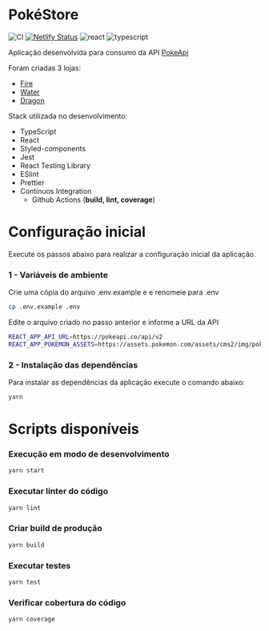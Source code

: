 
# PokéStore

![CI](https://github.com/jarioneto/pokestore/workflows/CI/badge.svg?branch=master)
[![Netlify Status](https://api.netlify.com/api/v1/badges/812d6c51-d7d8-4e13-951e-4088312f5f84/deploy-status)](https://app.netlify.com/sites/pokestore-b2w/deploys)
![react](https://img.shields.io/github/package-json/dependency-version/jarioneto/pokestore/react)
![typescript](https://img.shields.io/github/package-json/dependency-version/jarioneto/pokestore/typescript)

Aplicação desenvolvida para consumo da API [PokeApi](https://pokeapi.co/)

Foram criadas 3 lojas:
* [Fire](https://pokestore-b2w.netlify.app/)
* [Water](https://pokestore-b2w.netlify.app/#/water)
* [Dragon](https://pokestore-b2w.netlify.app/#/dragon)

Stack utilizada no desenvolvimento:
* TypeScript
* React
* Styled-components
* Jest
* React Testing Library
* ESlint
* Prettier
* Continuos Integration
  * Github Actions (**build, lint, coverage**)

# Configuração inicial

Execute os passos abaixo para realizar a configuração inicial da aplicação.


### 1 - Variáveis de ambiente

Crie uma cópia do arquivo .env.example e e renomeie para .env

```bash
cp .env.example .env
```

Edite o arquivo criado no passo anterior e informe a URL da API

```bash
REACT_APP_API_URL=https://pokeapi.co/api/v2
REACT_APP_POKEMON_ASSETS=https://assets.pokemon.com/assets/cms2/img/pokedex/full/
```


### 2 - Instalação das dependências

Para instalar as dependências da aplicação execute o comando abaixo:

```bash
yarn
```

# Scripts disponíveis

### Execução em modo de desenvolvimento

```bash
yarn start
```

### Executar linter do código

```bash
yarn lint
```

### Criar build de produção

```bash
yarn build
```

### Executar testes

```bash
yarn test
```

### Verificar cobertura do código

```bash
yarn coverage
```

